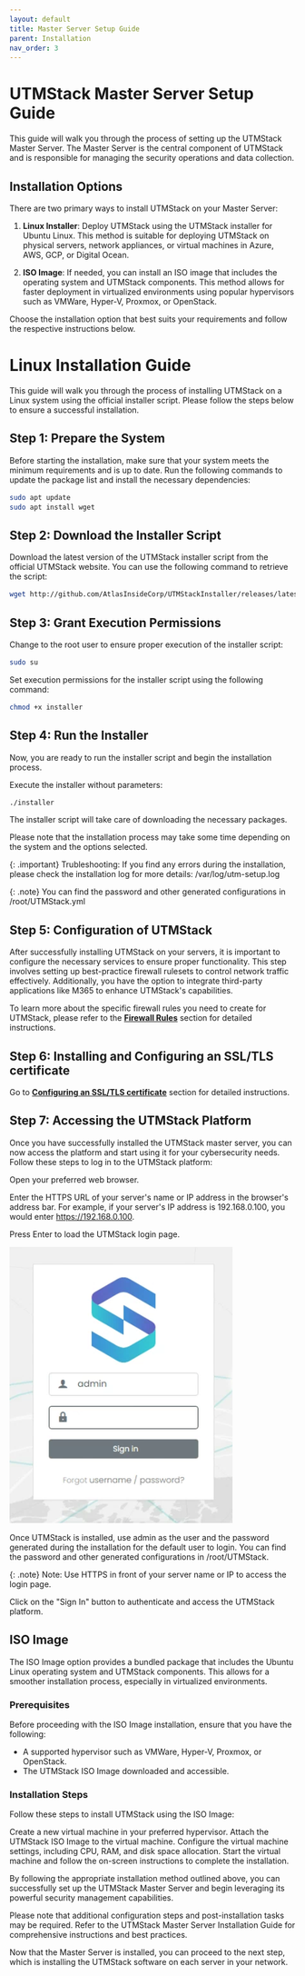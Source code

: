 ```yaml
---
layout: default
title: Master Server Setup Guide
parent: Installation
nav_order: 3
---
```

# UTMStack Master Server Setup Guide

This guide will walk you through the process of setting up the UTMStack Master Server. The Master Server is the central component of UTMStack and is responsible for managing the security operations and data collection.

## Installation Options
There are two primary ways to install UTMStack on your Master Server:

1. **Linux Installer**: Deploy UTMStack using the UTMStack installer for Ubuntu Linux. This method is suitable for deploying UTMStack on physical servers, network appliances, or virtual machines in Azure, AWS, GCP, or Digital Ocean.

1. **ISO Image**: If needed, you can install an ISO image that includes the operating system and UTMStack components. This method allows for faster deployment in virtualized environments using popular hypervisors such as VMWare, Hyper-V, Proxmox, or OpenStack.

Choose the installation option that best suits your requirements and follow the respective instructions below.


# Linux Installation Guide

This guide will walk you through the process of installing UTMStack on a Linux system using the official installer script. Please follow the steps below to ensure a successful installation.

## Step 1: Prepare the System

Before starting the installation, make sure that your system meets the minimum requirements and is up to date. Run the following commands to update the package list and install the necessary dependencies:

``` bash
sudo apt update
sudo apt install wget
```

## Step 2: Download the Installer Script

Download the latest version of the UTMStack installer script from the official UTMStack website. You can use the following command to retrieve the script:

``` bash
wget http://github.com/AtlasInsideCorp/UTMStackInstaller/releases/latest/download/installer

```

## Step 3: Grant Execution Permissions

Change to the root user to ensure proper execution of the installer script:

``` bash
sudo su
```

Set execution permissions for the installer script using the following command:

``` bash
chmod +x installer
```

## Step 4: Run the Installer

Now, you are ready to run the installer script and begin the installation process.

Execute the installer without parameters:

``` bash
./installer
```


The installer script will take care of downloading the necessary packages.

Please note that the installation process may take some time depending on the system and the options selected.


{: .important}
Trubleshooting:
If you find any errors during the installation, please check the installation log for more details: /var/log/utm-setup.log

{: .note}
You can find the password and other generated configurations in /root/UTMStack.yml

## Step 5: Configuration of UTMStack
After successfully installing UTMStack on your servers, it is important to configure the necessary services to ensure proper functionality. This step involves setting up best-practice firewall rulesets to control network traffic effectively. Additionally, you have the option to integrate third-party applications like M365 to enhance UTMStack's capabilities.

To learn more about the specific firewall rules you need to create for UTMStack, please refer to the **<a href="./FirewallRules">Firewall Rules</a>** section for detailed instructions.


## Step 6:  Installing and Configuring an SSL/TLS certificate

Go to **<a href="./FirewallRules">Configuring an SSL/TLS certificate</a>** section for detailed instructions.

## Step 7: Accessing the UTMStack Platform
Once you have successfully installed the UTMStack master server, you can now access the platform and start using it for your cybersecurity needs. Follow these steps to log in to the UTMStack platform:

Open your preferred web browser.

Enter the HTTPS URL of your server's name or IP address in the browser's address bar. For example, if your server's IP address is 192.168.0.100, you would enter https://192.168.0.100.

Press Enter to load the UTMStack login page.

<img title="UTMStack Installer Capture" alt="UTMStack Installer Capture" src="./Images/Images/../../../Images/UTMStacklogin.png">

Once UTMStack is installed, use admin as the user and the password generated during the installation for the default user to login. You can find the password and other generated configurations in /root/UTMStack.

{: .note}
Note: Use HTTPS in front of your server name or IP to access the login page.

Click on the "Sign In" button to authenticate and access the UTMStack platform.


## ISO Image
The ISO Image option provides a bundled package that includes the Ubuntu Linux operating system and UTMStack components. This allows for a smoother installation process, especially in virtualized environments.

### Prerequisites
Before proceeding with the ISO Image installation, ensure that you have the following:

* A supported hypervisor such as VMWare, Hyper-V, Proxmox, or OpenStack.
* The UTMStack ISO Image downloaded and accessible.


### Installation Steps
Follow these steps to install UTMStack using the ISO Image:

Create a new virtual machine in your preferred hypervisor.
Attach the UTMStack ISO Image to the virtual machine.
Configure the virtual machine settings, including CPU, RAM, and disk space allocation.
Start the virtual machine and follow the on-screen instructions to complete the installation.

By following the appropriate installation method outlined above, you can successfully set up the UTMStack Master Server and begin leveraging its powerful security management capabilities.

Please note that additional configuration steps and post-installation tasks may be required. Refer to the UTMStack Master Server Installation Guide for comprehensive instructions and best practices.

Now that the Master Server is installed, you can proceed to the next step, which is installing the UTMStack software on each server in your network.